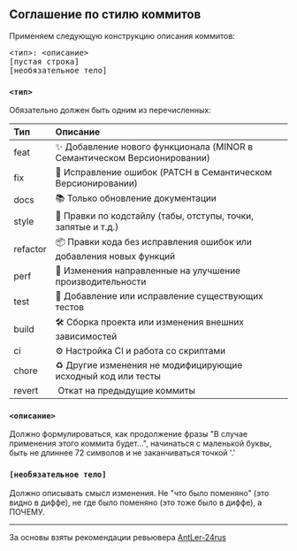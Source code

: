 ## Соглашение по стилю коммитов

Применяем следующую конструкцию описания коммитов:
<pre>
<тип>: <описание>
[пустая строка]
[необязательное тело]
</pre>

### `<тип>`
Обязательно должен быть одним из перечисленных:

 Тип   | Описание
:---|:---
feat| ✨ Добавление нового функционала (MINOR в Cемантическом Версионировании)
fix| 🐛 Исправление ошибок (PATCH в Cемантическом Версионировании)
docs|📚 Только обновление документации
style|💎 Правки по кодстайлу (табы, отступы, точки, запятые и т.д.)
refactor|📦 Правки кода без исправления ошибок или добавления новых функций
perf|🚀 Изменения направленные на улучшение производительности
test|🚨 Добавление или исправление существующих тестов
build|🛠️ Сборка проекта или изменения внешних зависимостей
ci|⚙️ Настройка CI и работа со скриптами
chore|♻️ Другие изменения не модифицирующие исходный код или тесты
revert|️ Откат на предыдущие коммиты

### `<описание>`
Должно формулироваться, как продолжение фразы "В случае применения этого коммита будет...", начинаться с маленькой буквы, быть не длиннее 72 символов и не заканчиваться точкой '.'

### `[необязательное тело]`
Должно описывать смысл изменения.
Не "что было поменяно" (это видно в диффе), не где было поменяно (это тоже было в диффе), а ПОЧЕМУ.

---
За основы взяты рекомендации ревьювера [AntLer-24rus](https://gist.github.com/AntLer-24rus/3f8c228694b18104da60eeac12425f2d)

